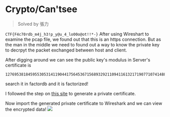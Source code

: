# Crypto/Can'tsee
> Solved by 張力

`CTF{F4c70rdb_m4j_h3!p_y@u_4_lo00o@ot!!*-}`
After using Wireshart to examine the pcap file, we found out that this is an https connection.
But as the man in the middle we need to found out a way to know the private key to decrpyt the packet exchanged between host and client.

After digging around we can see the public key's modulus in Server's certificate is 
```
127695381845955305314119044175645367156893292110941161321719077107414888263779759519500867671046267055721787076353868121513439039348957932492225653101963485405262827994314048491225833005496251590380473976841337081508617693635868822061224787961384029283522108969557388784422275961911498737751836833726011661611
```
search it in factordb and it is factorized!

I followed the step on [this site]( https://blog.didierstevens.com/2008/09/07/mister-p-and-qs-excellent-solution/) to generate a private certificate.

Now import the generated private certificate to Wireshark and we can view the encrypted data!
![](https://i.imgur.com/ibfhSIr.png)